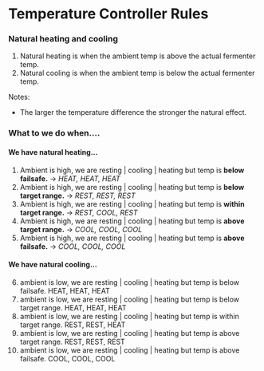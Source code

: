 # Temperature Controller Rules

### Natural heating and cooling
1. Natural heating is when the ambient temp is above the actual fermenter temp.
2. Natural cooling is when the ambient temp is below the actual fermenter temp.  

Notes:
* The larger the temperature difference the stronger the natural effect.  

### What to we do when....
#### We have natural heating...
1. Ambient is high, we are resting | cooling | heating but temp is **below failsafe.** -> *HEAT, HEAT, HEAT*
2. Ambient is high, we are resting | cooling | heating but temp is **below target range.** -> *REST, REST, REST*
3. Ambient is high, we are resting | cooling | heating but temp is **within target range.** ->  *REST, COOL, REST*
4. Ambient is high, we are resting | cooling | heating but temp is **above target range.** -> *COOL, COOL, COOL*
5. Ambient is high, we are resting | cooling | heating but temp is **above failsafe.** -> *COOL, COOL, COOL*
#### We have natural cooling...
6. ambient is low, we are resting | cooling | heating but temp is below failsafe.  HEAT, HEAT, HEAT
7. ambient is low, we are resting | cooling | heating but temp is below target range. HEAT, HEAT, HEAT 
8. ambient is low, we are resting | cooling | heating but temp is within target range. REST, REST, HEAT
9. ambient is low, we are resting | cooling | heating but temp is above target range. REST, REST, REST 
10. ambient is low, we are resting | cooling | heating but temp is above failsafe. COOL, COOL, COOL
 

